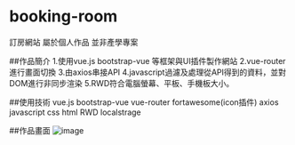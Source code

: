 # booking-room
訂房網站 屬於個人作品 並非產學專案

##作品簡介
1.使用vue.js bootstrap-vue 等框架與UI插件製作網站
2.vue-router 進行畫面切換
3.由axios串接API
4.javascript過濾及處理從API得到的資料，並對DOM進行非同步渲染
5.RWD符合電腦螢幕、平板、手機板大小。

##使用技術
vue.js
bootstrap-vue
vue-router
fortawesome(icon插件)
axios
javascript
css
html
RWD
localstrage

##作品畫面
![image](https://github.com/LinYuSiang/ortho-pwa/blob/master/pic/messageImage_1612367683502.jpg)
